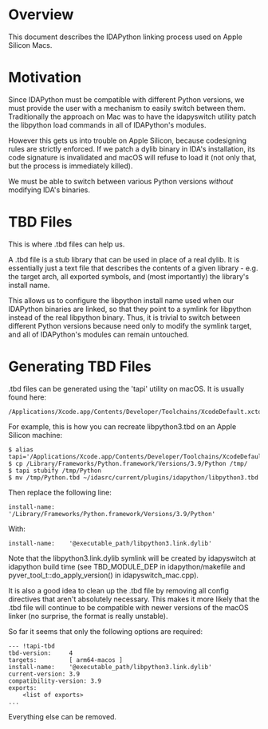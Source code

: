 Overview
========

This document describes the IDAPython linking process used on Apple Silicon Macs.

Motivation
==========

Since IDAPython must be compatible with different Python versions, we must provide the user with
a mechanism to easily switch between them. Traditionally the approach on Mac was to have the
idapyswitch utility patch the libpython load commands in all of IDAPython's modules.

However this gets us into trouble on Apple Silicon, because codesigning rules are strictly enforced.
If we patch a dylib binary in IDA's installation, its code signature is invalidated and macOS will
refuse to load it (not only that, but the process is immediately killed).

We must be able to switch between various Python versions _without_ modifying IDA's binaries.

TBD Files
=========

This is where .tbd files can help us.

A .tbd file is a stub library that can be used in place of a real dylib. It is essentially just a text file
that describes the contents of a given library - e.g. the target arch, all exported symbols, and (most importantly)
the library's install name.

This allows us to configure the libpython install name used when our IDAPython binaries are linked, so that they
point to a symlink for libpython instead of the real libpython binary. Thus, it is trivial to switch between
different Python versions because need only to modify the symlink target, and all of IDAPython's modules can
remain untouched.

Generating TBD Files
====================

.tbd files can be generated using the 'tapi' utility on macOS. It is usually found here:

    /Applications/Xcode.app/Contents/Developer/Toolchains/XcodeDefault.xctoolchain/usr/bin/tapi

For example, this is how you can recreate libpython3.tbd on an Apple Silicon machine:

    $ alias tapi='/Applications/Xcode.app/Contents/Developer/Toolchains/XcodeDefault.xctoolchain/usr/bin/tapi'
    $ cp /Library/Frameworks/Python.framework/Versions/3.9/Python /tmp/
    $ tapi stubify /tmp/Python
    $ mv /tmp/Python.tbd ~/idasrc/current/plugins/idapython/libpython3.tbd

Then replace the following line:

    install-name:    '/Library/Frameworks/Python.framework/Versions/3.9/Python'

With:

    install-name:    '@executable_path/libpython3.link.dylib'

Note that the libpython3.link.dylib symlink will be created by idapyswitch at idapython build time
(see TBD_MODULE_DEP in idapython/makefile and pyver_tool_t::do_apply_version() in idapyswitch_mac.cpp).

It is also a good idea to clean up the .tbd file by removing all config directives that aren't
absolutely necessary. This makes it more likely that the .tbd file will continue to be compatible
with newer versions of the macOS linker (no surprise, the format is really unstable).

So far it seems that only the following options are required:

    --- !tapi-tbd
    tbd-version:     4
    targets:         [ arm64-macos ]
    install-name:    '@executable_path/libpython3.link.dylib'
    current-version: 3.9
    compatibility-version: 3.9
    exports:
        <list of exports>
    ...

Everything else can be removed.
